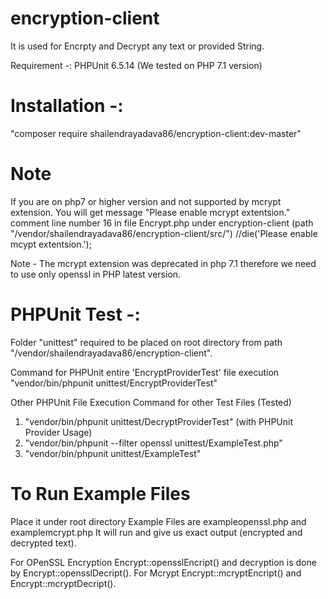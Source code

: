 # encryption-client
It is used for Encrpty and Decrypt any text or provided String.

Requirement -: PHPUnit 6.5.14 (We tested on PHP 7.1 version)

# Installation -:

"composer require shailendrayadava86/encryption-client:dev-master"

# Note 
If you are on php7 or higher version and not supported by mcrypt extension. You will get message "Please enable mcrypt extentsion."
comment line number 16 in file Encrypt.php under encryption-client
(path "/vendor/shailendrayadava86/encryption-client/src/")
//die('Please enable mcypt extentsion.');


Note - The mcrypt extension was deprecated in php 7.1 therefore we need to use only openssl in PHP latest version.

# PHPUnit Test -:

Folder "unittest" required to  be placed on root directory from path "/vendor/shailendrayadava86/encryption-client".

Command for PHPUnit entire 'EncryptProviderTest' file execution
"vendor/bin/phpunit unittest/EncryptProviderTest"

Other PHPUnit File Execution Command for other Test Files (Tested)
1. "vendor/bin/phpunit unittest/DecryptProviderTest" (with PHPUnit Provider Usage)
2. "vendor/bin/phpunit --filter openssl unittest/ExampleTest.php"
3. "vendor/bin/phpunit unittest/ExampleTest"


# To Run Example Files
Place it under root directory
Example Files are exampleopenssl.php and examplemcrypt.php 
It will run and give us exact output (encrypted and decrypted text).

For OPenSSL Encryption Encrypt::opensslEncript() and decryption is done by Encrypt::opensslDecript().
For Mcrypt Encrypt::mcryptEncript() and Encrypt::mcryptDecript().

